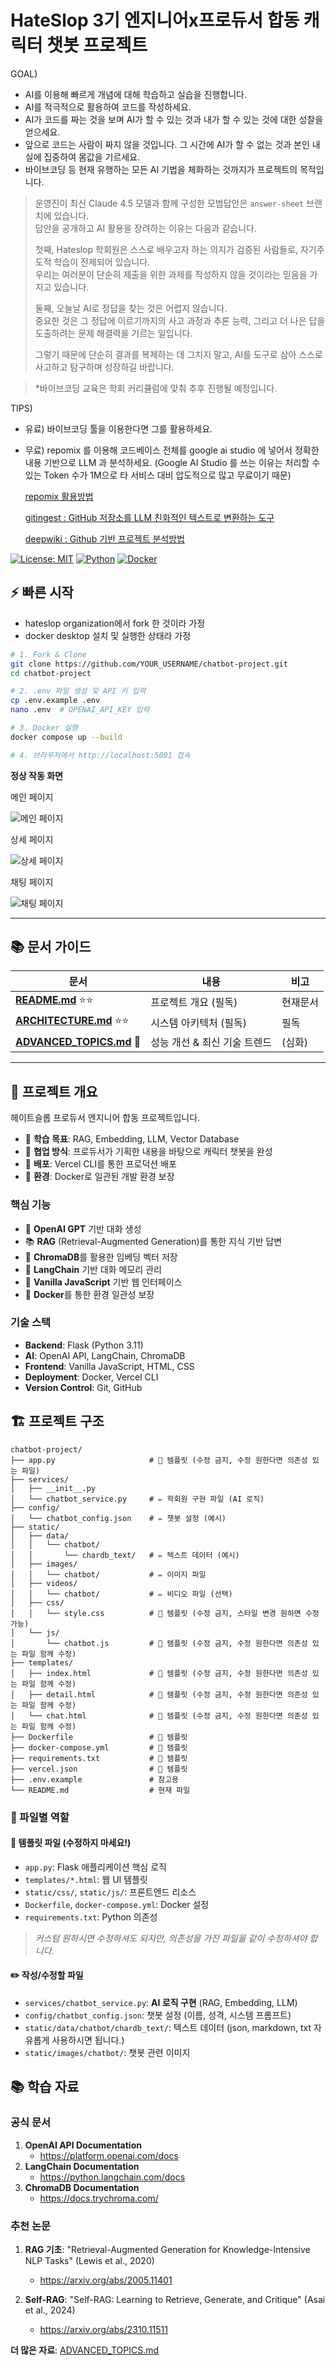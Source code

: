 # HateSlop 3기 엔지니어x프로듀서 합동 캐릭터 챗봇 프로젝트

GOAL)

- AI를 이용해 빠르게 개념에 대해 학습하고 실습을 진행합니다.
- AI를 적극적으로 활용하여 코드를 작성하세요.
- AI가 코드를 짜는 것을 보며 AI가 할 수 있는 것과 내가 할 수 있는 것에 대한 성찰을 얻으세요.
- 앞으로 코드는 사람이 짜지 않을 것입니다. 그 시간에 AI가 할 수 없는 것과 본인 내실에 집중하여 몸값을 기르세요.
- 바이브코딩 등 현재 유행하는 모든 AI 기법을 체화하는 것까지가 프로젝트의 목적입니다.

> 운영진이 최신 Claude 4.5 모델과 함께 구성한 모범답안은 `answer-sheet` 브랜치에 있습니다.  
> 답안을 공개하고 AI 활용을 장려하는 이유는 다음과 같습니다.
>
> 첫째, Hateslop 학회원은 스스로 배우고자 하는 의지가 검증된 사람들로, 자기주도적 학습이 전제되어 있습니다.  
> 우리는 여러분이 단순히 제출을 위한 과제를 작성하지 않을 것이라는 믿음을 가지고 있습니다.
>
> 둘째, 오늘날 AI로 정답을 찾는 것은 어렵지 않습니다.  
> 중요한 것은 그 정답에 이르기까지의 사고 과정과 추론 능력, 그리고 더 나은 답을 도출하려는 문제 해결력을 기르는 일입니다.
>
> 그렇기 때문에 단순히 결과를 복제하는 데 그치지 말고, AI를 도구로 삼아 스스로 사고하고 탐구하며 성장하길 바랍니다.

> \*바이브코딩 교육은 학회 커리큘럼에 맞춰 추후 진행될 예정입니다.

TIPS)

- 유료) 바이브코딩 툴을 이용한다면 그를 활용하세요.
- 무료) repomix 를 이용해 코드베이스 전체를 google ai studio 에 넣어서 정확한 내용 기반으로 LLM 과 분석하세요. (Google AI Studio 를 쓰는 이유는 처리할 수 있는 Token 수가 1M으로 타 서비스 대비 압도적으로 많고 무료이기 때문)

  [repomix 활용방법](https://pickle-snail-efe.notion.site/AgentOps-241e1458c63781dba0b1d451eddb3b48)

  [gitingest : GitHub 저장소를 LLM 친화적인 텍스트로 변환하는 도구](https://discuss.pytorch.kr/t/gitingest-github-llm/6896)

  [deepwiki : Github 기반 프로젝트 분석방법](https://deepwiki.org/)

[![License: MIT](https://img.shields.io/badge/License-MIT-yellow.svg)](https://opensource.org/licenses/MIT)
[![Python](https://img.shields.io/badge/Python-3.11-blue.svg)](https://www.python.org/)
[![Docker](https://img.shields.io/badge/Docker-Ready-blue.svg)](https://www.docker.com/)

## ⚡ 빠른 시작

- hateslop organization에서 fork 한 것이라 가정
- docker desktop 설치 및 실행한 상태라 가정

```bash
# 1. Fork & Clone
git clone https://github.com/YOUR_USERNAME/chatbot-project.git
cd chatbot-project

# 2. .env 파일 생성 및 API 키 입력
cp .env.example .env
nano .env  # OPENAI_API_KEY 입력

# 3. Docker 실행
docker compose up --build

# 4. 브라우저에서 http://localhost:5001 접속
```

**정상 작동 화면**

메인 페이지

![메인 페이지](static/images/hateslop/example1.png)

상세 페이지

![상세 페이지](static/images/hateslop/example2.png)

채팅 페이지

![채팅 페이지](static/images/hateslop/example3.png)

---

## 📚 문서 가이드

| 문서                                            | 내용                         | 비고     |
| ----------------------------------------------- | ---------------------------- | -------- |
| **[README.md](README.md)** ⭐⭐                 | 프로젝트 개요 (필독)         | 현재문서 |
| **[ARCHITECTURE.md](ARCHITECTURE.md)** ⭐⭐     | 시스템 아키텍처 (필독)       | 필독     |
| **[ADVANCED_TOPICS.md](ADVANCED_TOPICS.md)** 🚀 | 성능 개선 & 최신 기술 트렌드 | (심화)   |

---

## 🎯 프로젝트 개요

헤이트슬롭 프로듀서 엔지니어 합동 프로젝트입니다.

- 📖 **학습 목표**: RAG, Embedding, LLM, Vector Database
- 👥 **협업 방식**: 프로듀서가 기획한 내용을 바탕으로 캐릭터 챗봇을 완성
- 🚀 **배포**: Vercel CLI를 통한 프로덕션 배포
- 🐳 **환경**: Docker로 일관된 개발 환경 보장

### 핵심 기능

- 🤖 **OpenAI GPT** 기반 대화 생성
- 📚 **RAG** (Retrieval-Augmented Generation)를 통한 지식 기반 답변
- 💾 **ChromaDB**를 활용한 임베딩 벡터 저장
- 🧠 **LangChain** 기반 대화 메모리 관리
- 🎨 **Vanilla JavaScript** 기반 웹 인터페이스
- 🐳 **Docker**를 통한 환경 일관성 보장

### 기술 스택

- **Backend**: Flask (Python 3.11)
- **AI**: OpenAI API, LangChain, ChromaDB
- **Frontend**: Vanilla JavaScript, HTML, CSS
- **Deployment**: Docker, Vercel CLI
- **Version Control**: Git, GitHub

## 🏗️ 프로젝트 구조

```
chatbot-project/
├── app.py                     # 🚫 템플릿 (수정 금지, 수정 원한다면 의존성 있는 파일)
├── services/
│   ├── __init__.py
│   └── chatbot_service.py     # ✏️ 학회원 구현 파일 (AI 로직)
├── config/
│   └── chatbot_config.json    # ✏️ 챗봇 설정 (예시)
├── static/
│   ├── data/
│   │   └── chatbot/
│   │       └── chardb_text/   # ✏️ 텍스트 데이터 (예시)
│   ├── images/
│   │   └── chatbot/           # ✏️ 이미지 파일
│   ├── videos/
│   │   └── chatbot/           # ✏️ 비디오 파일 (선택)
│   ├── css/
│   │   └── style.css          # 🚫 템플릿 (수정 금지, 스타일 변경 원하면 수정 가능)
│   └── js/
│       └── chatbot.js         # 🚫 템플릿 (수정 금지, 수정 원한다면 의존성 있는 파일 함께 수정)
├── templates/
│   ├── index.html             # 🚫 템플릿 (수정 금지, 수정 원한다면 의존성 있는 파일 함께 수정)
│   ├── detail.html            # 🚫 템플릿 (수정 금지, 수정 원한다면 의존성 있는 파일 함께 수정)
│   └── chat.html              # 🚫 템플릿 (수정 금지, 수정 원한다면 의존성 있는 파일 함께 수정)
├── Dockerfile                 # 🚫 템플릿
├── docker-compose.yml         # 🚫 템플릿
├── requirements.txt           # 🚫 템플릿
├── vercel.json                # 🚫 템플릿
├── .env.example               # 참고용
└── README.md                  # 현재 파일
```

### 📁 파일별 역할

#### 🚫 템플릿 파일 (수정하지 마세요!)

- `app.py`: Flask 애플리케이션 핵심 로직
- `templates/*.html`: 웹 UI 템플릿
- `static/css/`, `static/js/`: 프론트엔드 리소스
- `Dockerfile`, `docker-compose.yml`: Docker 설정
- `requirements.txt`: Python 의존성

> _커스텀 원하시면 수정하셔도 되지만, 의존성을 가진 파일을 같이 수정하셔야 합니다._

#### ✏️ 작성/수정할 파일

- `services/chatbot_service.py`: **AI 로직 구현** (RAG, Embedding, LLM)
- `config/chatbot_config.json`: 챗봇 설정 (이름, 성격, 시스템 프롬프트)
- `static/data/chatbot/chardb_text/`: 텍스트 데이터 (json, markdown, txt 자유롭게 사용하시면 됩니다.)
- `static/images/chatbot/`: 챗봇 관련 이미지

## 📚 학습 자료

### 공식 문서

1. **OpenAI API Documentation**
   - https://platform.openai.com/docs
2. **LangChain Documentation**
   - https://python.langchain.com/docs
3. **ChromaDB Documentation**
   - https://docs.trychroma.com/

### 추천 논문

1. **RAG 기초**: "Retrieval-Augmented Generation for Knowledge-Intensive NLP Tasks" (Lewis et al., 2020)

   - https://arxiv.org/abs/2005.11401

2. **Self-RAG**: "Self-RAG: Learning to Retrieve, Generate, and Critique" (Asai et al., 2024)
   - https://arxiv.org/abs/2310.11511

**더 많은 자료**: [ADVANCED_TOPICS.md](ADVANCED_TOPICS.md#-관련-논문-및-연구)
